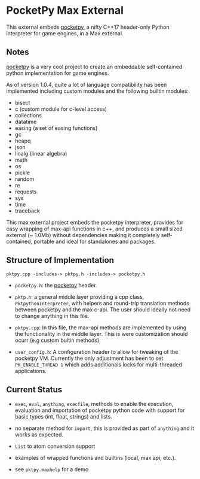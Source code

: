 # PocketPy Max External

This external embeds [pocketpy](https://github.com/blueloveTH/pocketpy), a nifty C++17 header-only Python interpreter for game engines, in a Max external.

## Notes

[pocketpy](https://github.com/blueloveTH/pocketpy) is a very cool project to create an embeddable self-contained python implementation for game engines.

As of version 1.0.4, quite a lot of language compatibility has been implemented including custom modules and the following builtin modules:

- bisect
- c (custom module for c-level access)
- collections
- datatime
- easing (a set of easing functions)
- gc
- heapq
- json
- linalg (linear algebra)
- math
- os
- pickle
- random
- re
- requests
- sys
- time
- traceback

This max external project embeds the pocketpy interpreter, provides for easy wrapping of max-api functions in c++, and produces a small sized external (~ 1.0Mb) without dependencies making it completely self-contained, portable and ideal for standalones and packages.

## Structure of Implementation

```text
pktpy.cpp -includes-> pktpy.h -includes-> pocketpy.h
```

- `pocketpy.h`: the [pocketpy](https://github.com/blueloveTH/pocketpy) header.

- `pktp.h`: a general middle layer providing a cpp class, `PktpythonInterpreter`, with helpers and round-trip translation methods between pocketpy and the max c-api. The user should ideally not need to change anything in this file.

- `pktpy.cpp`: In this file, the max-api methods are implemented by using the functionality in the middle layer. This is were customization should ocurr (e.g custom bultin methods).

- `user_config.h`: A configuration header to allow for tweaking of the pocketpy VM. Currently the only adjustment has been to set `PK_ENABLE_THREAD 1` which adds additionals locks for multi-threaded applications.

## Current Status

- `exec`, `eval`, `anything`, `execfile`, methods to enable the execution, evaluation and importation of pocketpy python code with support for basic types (int, float, strings) and lists.

- no separate method for `import`, this is provided as part of `anything` and it works as expected.

- `List` to atom conversion support

- examples of wrapped functions and builtins (local, max api, etc.).

- see `pktpy.maxhelp` for a demo

